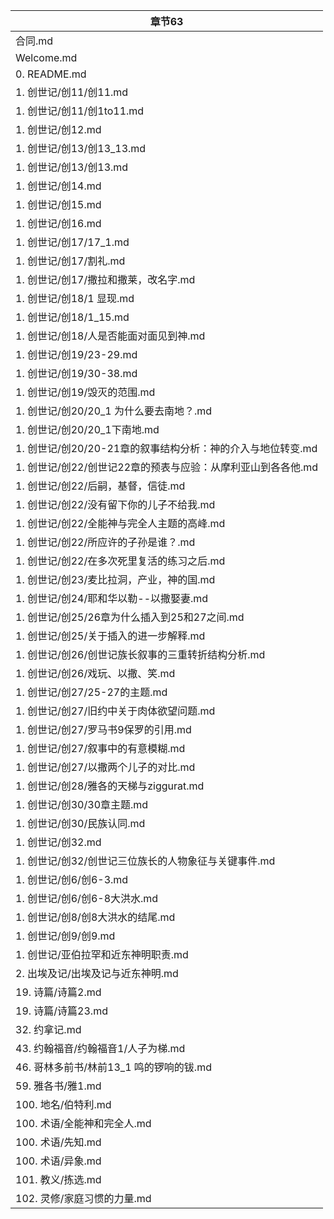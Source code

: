 
|章节63|
|---|
|合同.md|
|Welcome.md|
|0. README.md|
|1. 创世记/创11/创11.md|
|1. 创世记/创11/创1to11.md|
|1. 创世记/创12.md|
|1. 创世记/创13/创13_13.md|
|1. 创世记/创13/创13.md|
|1. 创世记/创14.md|
|1. 创世记/创15.md|
|1. 创世记/创16.md|
|1. 创世记/创17/17_1.md|
|1. 创世记/创17/割礼.md|
|1. 创世记/创17/撒拉和撒莱，改名字.md|
|1. 创世记/创18/1 显现.md|
|1. 创世记/创18/1_15.md|
|1. 创世记/创18/人是否能面对面见到神.md|
|1. 创世记/创19/23-29.md|
|1. 创世记/创19/30-38.md|
|1. 创世记/创19/毁灭的范围.md|
|1. 创世记/创20/20_1 为什么要去南地？.md|
|1. 创世记/创20/20_1下南地.md|
|1. 创世记/创20/20-21章的叙事结构分析：神的介入与地位转变.md|
|1. 创世记/创22/创世记22章的预表与应验：从摩利亚山到各各他.md|
|1. 创世记/创22/后嗣，基督，信徒.md|
|1. 创世记/创22/没有留下你的儿子不给我.md|
|1. 创世记/创22/全能神与完全人主题的高峰.md|
|1. 创世记/创22/所应许的子孙是谁？.md|
|1. 创世记/创22/在多次死里复活的练习之后.md|
|1. 创世记/创23/麦比拉洞，产业，神的国.md|
|1. 创世记/创24/耶和华以勒--以撒娶妻.md|
|1. 创世记/创25/26章为什么插入到25和27之间.md|
|1. 创世记/创25/关于插入的进一步解释.md|
|1. 创世记/创26/创世记族长叙事的三重转折结构分析.md|
|1. 创世记/创26/戏玩、以撒、笑.md|
|1. 创世记/创27/25-27的主题.md|
|1. 创世记/创27/旧约中关于肉体欲望问题.md|
|1. 创世记/创27/罗马书9保罗的引用.md|
|1. 创世记/创27/叙事中的有意模糊.md|
|1. 创世记/创27/以撒两个儿子的对比.md|
|1. 创世记/创28/雅各的天梯与ziggurat.md|
|1. 创世记/创30/30章主题.md|
|1. 创世记/创30/民族认同.md|
|1. 创世记/创32.md|
|1. 创世记/创32/创世记三位族长的人物象征与关键事件.md|
|1. 创世记/创6/创6-3.md|
|1. 创世记/创6/创6-8大洪水.md|
|1. 创世记/创8/创8大洪水的结尾.md|
|1. 创世记/创9/创9.md|
|1. 创世记/亚伯拉罕和近东神明职责.md|
|2. 出埃及记/出埃及记与近东神明.md|
|19. 诗篇/诗篇2.md|
|19. 诗篇/诗篇23.md|
|32. 约拿记.md|
|43. 约翰福音/约翰福音1/人子为梯.md|
|46. 哥林多前书/林前13_1 鸣的锣响的钹.md|
|59. 雅各书/雅1.md|
|100. 地名/伯特利.md|
|100. 术语/全能神和完全人.md|
|100. 术语/先知.md|
|100. 术语/异象.md|
|101. 教义/拣选.md|
|102. 灵修/家庭习惯的力量.md|
